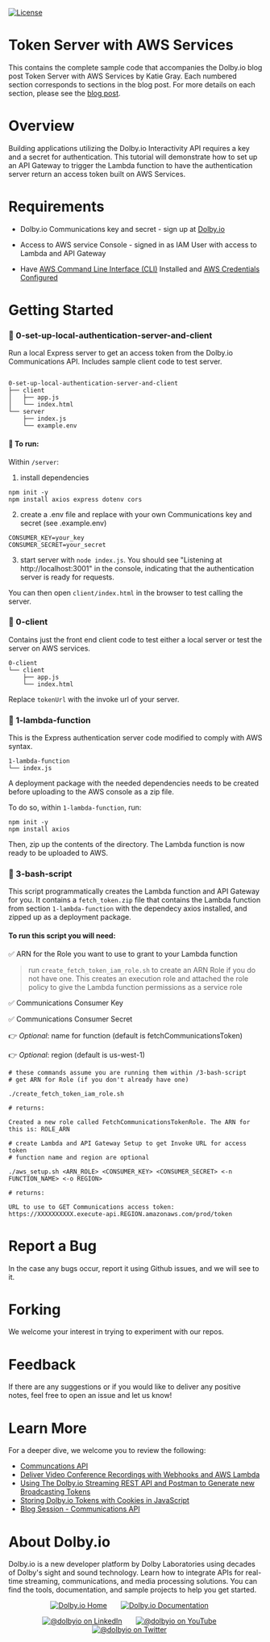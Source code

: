 [![License](https://img.shields.io/github/license/dolbyio-samples/blog-android-audio-recording-examples)](LICENSE)

# Token Server with AWS Services

This contains the complete sample code that accompanies the Dolby.io blog post Token Server with AWS Services by Katie Gray.
Each numbered section corresponds to sections in the blog post. For more details on each section, please see the [blog post](https://dolby.io/blog/generate-access-tokens-using-aws-services).

# Overview
Building applications utilizing the Dolby.io Interactivity API requires a key and a secret for authentication. This tutorial will demonstrate how to set up an API Gateway to trigger the Lambda function to have the authentication server return an access token built on AWS Services.

# Requirements

- Dolby.io Communications key and secret - sign up at [Dolby.io](dolby.io)

- Access to AWS service Console - signed in as IAM User with access to Lambda and API Gateway

- Have [AWS Command Line Interface (CLI)](https://docs.aws.amazon.com/cli/latest/userguide/cli-chap-welcome.html) Installed and [AWS Credentials Configured](https://docs.aws.amazon.com/sdk-for-java/v1/developer-guide/setup-credentials.html)

# Getting Started

### 📁 0-set-up-local-authentication-server-and-client

Run a local Express server to get an access token from the Dolby.io Communications API. Includes sample client code to test server.

```

0-set-up-local-authentication-server-and-client
├── client
│   ├── app.js
│   └── index.html
└── server
    ├── index.js
    └── example.env
```

#### 🚀 To run:

Within `/server`:

1. install dependencies

```
npm init -y
npm install axios express dotenv cors
```

2. create a .env file and replace with your own Communications key and secret (see .example.env)

```
CONSUMER_KEY=your_key
CONSUMER_SECRET=your_secret
```

3. start server with `node index.js`. You should see "Listening at http://localhost:3001" in the console, indicating that the authentication server is ready for requests.

You can then open `client/index.html` in the browser to test calling the server.

### 📁 0-client

Contains just the front end client code to test either a local server or test the server on AWS services.

```
0-client
└── client
    ├── app.js
    └── index.html
```

Replace `tokenUrl` with the invoke url of your server.

### 📁 1-lambda-function

This is the Express authentication server code modified to comply with AWS syntax.

```
1-lambda-function
└── index.js
```

A deployment package with the needed dependencies needs to be created before uploading to the AWS console as a zip file.

To do so, within `1-lambda-function`, run:

```
npm init -y
npm install axios
```

Then, zip up the contents of the directory. The Lambda function is now ready to be uploaded to AWS.

### 📁 3-bash-script

This script programmatically creates the Lambda function and API Gateway for you.
It contains a `fetch_token.zip` file that contains the Lambda function from section `1-lambda-function` with the dependecy axios installed, and zipped up as a deployment package.

#### To run this script you will need:

✅ ARN for the Role you want to use to grant to your Lambda function

> run `create_fetch_token_iam_role.sh` to create an ARN Role if you do not have one. This creates an execution role and attached the role policy to give the Lambda function permissions as a service role

✅ Communications Consumer Key

✅ Communications Consumer Secret

👉 _Optional_: name for function (default is fetchCommunicationsToken)

👉 _Optional_: region (default is us-west-1)

```
# these commands assume you are running them within /3-bash-script
# get ARN for Role (if you don't already have one)

./create_fetch_token_iam_role.sh

# returns:

Created a new role called FetchCommunicationsTokenRole. The ARN for this is: ROLE_ARN

# create Lambda and API Gateway Setup to get Invoke URL for access token
# function name and region are optional

./aws_setup.sh <ARN_ROLE> <CONSUMER_KEY> <CONSUMER_SECRET> <-n FUNCTION_NAME> <-o REGION>

# returns:

URL to use to GET Communications access token:
https://XXXXXXXXXX.execute-api.REGION.amazonaws.com/prod/token
```

# Report a Bug 
In the case any bugs occur, report it using Github issues, and we will see to it. 

# Forking
We welcome your interest in trying to experiment with our repos. 

# Feedback 
If there are any suggestions or if you would like to deliver any positive notes, feel free to open an issue and let us know!

# Learn More
For a deeper dive, we welcome you to review the following:
 - [Communcations API](https://docs.dolby.io/communications-apis/docs/overview-introduction)
 - [Deliver Video Conference Recordings with Webhooks and AWS Lambda](https://dolby.io/blog/deliver-video-conference-recordings-with-webhooks-and-aws-lambda/)
 - [Using The Dolby.io Streaming REST API and Postman to Generate new Broadcasting Tokens](https://dolby.io/blog/using-the-dolby-io-streaming-rest-api-and-postman-to-generate-new-broadcasting-tokens/)
 - [Storing Dolby.io Tokens with Cookies in JavaScript](https://dolby.io/blog/getting-started-with-oauth2-for-media-processing-with-javascript/)
 - [Blog Session - Communications API](https://dolby.io/search/?_blog_categories=communications)

# About Dolby.io
Dolby.io is a new developer platform by Dolby Laboratories using decades of Dolby's sight and sound technology. Learn how to integrate APIs for real-time streaming, communications, and media processing solutions. You can find the tools, documentation, and sample projects to help you get started.

<div align="center">
  
[![Dolby.io Home](https://img.shields.io/badge/-HomePage-yellowgreen)](https://dolby.io/)
&nbsp; &nbsp; &nbsp;
[![Dolby.io Documentation](https://img.shields.io/badge/-Our%20Documentation-orange)](https://docs.dolby.io/)
&nbsp; &nbsp; &nbsp;

[![@dolbyio on LinkedIn](https://img.shields.io/badge/linkedin-%230077B5.svg?style=for-the-badge&logo=linkedin&logoColor=white)](https://www.linkedin.com/company/dolbyio)
&nbsp; &nbsp; &nbsp;
[![@dolbyio on YouTube](https://img.shields.io/badge/YouTube-FF0000?style=for-the-badge&logo=youtube&logoColor=white)](https://www.youtube.com/@DolbyIO/)
&nbsp; &nbsp; &nbsp;
[![@dolbyio on Twitter](https://img.shields.io/badge/Twitter-%231DA1F2.svg?style=for-the-badge&logo=Twitter&logoColor=white)](https://twitter.com/DolbyIO/)
&nbsp; &nbsp; &nbsp;
  
</div>
